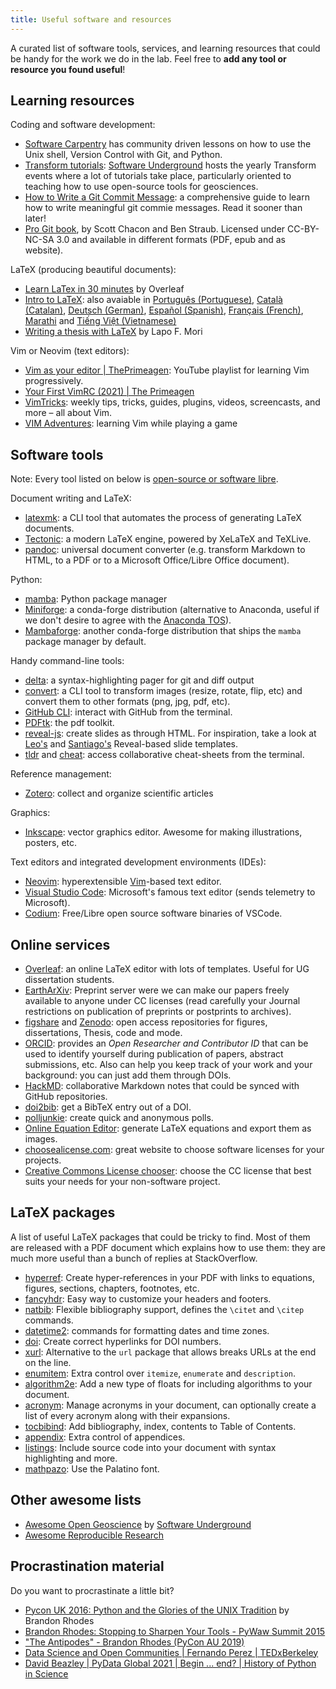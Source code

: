 ```yaml
---
title: Useful software and resources
---
```


A curated list of software tools, services, and learning resources that could
be handy for the work we do in the lab.
Feel free to **add any tool or resource you found useful**!

## Learning resources

Coding and software development:
- [Software Carpentry](https://software-carpentry.org/lessons/) has community
  driven lessons on how to use the Unix shell, Version Control with Git, and
  Python.
- [Transform tutorials](https://www.youtube.com/c/SoftwareUnderground/videos):
  [Software Underground](https://softwareunderground.org/) hosts the yearly
  Transform events where a lot of tutorials take place, particularly oriented
  to teaching how to use open-source tools for geosciences.
- [How to Write a Git Commit
  Message](https://chris.beams.io/posts/git-commit/): a comprehensive guide to
  learn how to write meaningful git commie messages. Read it sooner than later!
- [Pro Git book](https://git-scm.com/book/en/v2), by Scott Chacon and Ben
  Straub. Licensed under CC-BY-NC-SA 3.0 and available in different formats
  (PDF, epub and as website).

LaTeX (producing beautiful documents):
- [Learn LaTex in 30 minutes](https://www.overleaf.com/learn/latex/Learn_LaTeX_in_30_minutes)
  by Overleaf
- [Intro to LaTeX](https://www.learnlatex.org/en/): also avaiable in
  [Português (Portuguese)](https://www.learnlatex.org/pt/), [Català (Catalan)](https://www.learnlatex.org/ca/),
  [Deutsch (German)](https://www.learnlatex.org/de/), [Español (Spanish)](https://www.learnlatex.org/es/),
  [Français (French)](https://www.learnlatex.org/fr/), [Marathi](https://www.learnlatex.org/mr/) and
  [Tiếng Việt (Vietnamese)](https://www.learnlatex.org/vi/)
- [Writing a thesis with LaTeX](https://tug.org/pracjourn/2008-1/mori/mori.pdf)
  by Lapo F. Mori

Vim or Neovim (text editors):
- [Vim as your editor
  | ThePrimeagen](https://www.youtube.com/watch?v=H3o4l4GVLW0&list=PLm323Lc7iSW_wuxqmKx_xxNtJC_hJbQ7R):
  YouTube playlist for learning Vim progressively.
- [Your First VimRC (2021) | The Primeagen](https://www.youtube.com/watch?v=DogKdiRx7ls)
- [VimTricks](https://vimtricks.com/): weekly tips, tricks, guides,
  plugins, videos, screencasts, and more – all about Vim.
- [VIM Adventures](https://vim-adventures.com/): learning Vim while playing
    a game

## Software tools

<div class="callout callout-note">
<p>
<span class="callout-title">
<i class="fas fa-unlock-alt me-1" aria-hidden="true"></i>
Note:
</span>
Every tool listed on below is
<a href="https://en.wikipedia.org/wiki/Free_software">open-source or software libre</a>.
</p>
</div>

Document writing and LaTeX:
- [latexmk](https://www.ctan.org/pkg/latexmk): a CLI tool that automates the
  process of generating LaTeX documents.
- [Tectonic](https://tectonic-typesetting.github.io/en-US/): a modern LaTeX
  engine, powered by XeLaTeX and TeXLive.
- [pandoc](https://pandoc.org/): universal document converter (e.g. transform
  Markdown to HTML, to a PDF or to a Microsoft Office/Libre Office document).

Python:
- [mamba](https://mamba.readthedocs.io/): Python package manager
- [Miniforge](https://github.com/conda-forge/miniforge): a conda-forge
  distribution (alternative to Anaconda, useful if we don't desire to agree
  with the [Anaconda TOS](https://www.anaconda.com/terms-of-service)).
- [Mambaforge](https://github.com/conda-forge/miniforge#mambaforge): another
  conda-forge distribution that ships the `mamba` package manager by default.

Handy command-line tools:
- [delta](https://github.com/dandavison/delta): a syntax-highlighting pager for
  git and diff output
- [convert](https://imagemagick.org/script/convert.php): a CLI tool to
  transform images (resize, rotate, flip, etc) and convert them to other
  formats (png, jpg, pdf, etc).
- [GitHub CLI](https://cli.github.com/): interact with GitHub from the
  terminal.
- [PDFtk](https://www.pdflabs.com/tools/pdftk-the-pdf-toolkit/): the pdf
  toolkit.
- [reveal-js](https://revealjs.com/): create slides as through HTML. For
  inspiration, take a look at
  [Leo's](https://github.com/leouieda/talk-template) and
  [Santiago's](https://github.com/santisoler/talk-template) Reveal-based slide
  templates.
- [tldr](https://github.com/tldr-pages/tldr) and
  [cheat](https://github.com/cheat/cheat): access collaborative cheat-sheets
  from the terminal.

Reference management:
- [Zotero](https://www.zotero.org/): collect and organize scientific articles

Graphics:
- [Inkscape](https://inkscape.org/): vector graphics editor. Awesome for making
  illustrations, posters, etc.

Text editors and integrated development environments (IDEs):
- [Neovim](https://neovim.io/): hyperextensible
  [Vim](https://www.vim.org/)-based text editor.
- [Visual Studio Code](https://code.visualstudio.com/): Microsoft's famous text
  editor (sends telemetry to Microsoft).
- [Codium](https://vscodium.com/): Free/Libre open source software binaries of
  VSCode.


## Online services

- [Overleaf](https://www.overleaf.com/): an online LaTeX editor with lots of
  templates. Useful for UG dissertation students.
- [EarthArXiv](https://eartharxiv.org/): Preprint server were we can make our
  papers freely available to anyone under CC licenses (read carefully your
  Journal restrictions on publication of preprints or postprints to archives).
- [figshare](https://figshare.com) and [Zenodo](https://zenodo.org/): open
  access repositories for figures, dissertations, Thesis, code and mode.
- [ORCID](https://orcid.org/): provides an *Open Researcher and Contributor ID*
  that can be used to identify yourself during publication of papers, abstract
  submissions, etc. Also can help you keep track of your work and your
  background: you can just add them through DOIs.
- [HackMD](https://hackmd.io/): collaborative Markdown notes that could be
  synced with GitHub repositories.
- [doi2bib](https://www.doi2bib.org/): get a BibTeX entry out of a DOI.
- [polljunkie](http://polljunkie.com/): create quick and anonymous polls.
- [Online Equation Editor](https://latex.codecogs.com/): generate LaTeX
  equations and export them as images.
- [choosealicense.com](https://choosealicense.com/): great website to choose
  software licenses for your projects.
- [Creative Commons License
  chooser](https://creativecommons.org/share-your-work/): choose the CC license
  that best suits your needs for your non-software project.


## LaTeX packages

A list of useful LaTeX packages that could be tricky to find.
Most of them are released with a PDF document which explains how to use them:
they are much more useful than a bunch of replies at StackOverflow.

- [hyperref](https://ctan.org/pkg/hyperref): Create hyper-references in your
  PDF with links to equations, figures, sections, chapters, footnotes, etc.
- [fancyhdr](https://www.ctan.org/pkg/fancyhdr): Easy way to customize your
  headers and footers.
- [natbib](https://www.ctan.org/pkg/natbib): Flexible bibliography support,
  defines the `\citet` and `\citep` commands.
- [datetime2](https://www.ctan.org/pkg/datetime2): commands for formatting
  dates and time zones.
- [doi](https://www.ctan.org/pkg/doi): Create correct hyperlinks for DOI
  numbers.
- [xurl](https://www.ctan.org/pkg/xurl): Alternative to the `url` package that
  allows breaks URLs at the end on the line.
- [enumitem](https://www.ctan.org/pkg/enumitem): Extra control over `itemize`,
  `enumerate` and `description`.
- [algorithm2e](https://www.ctan.org/pkg/algorithm2e): Add a new type of floats
  for including algorithms to your document.
- [acronym](https://www.ctan.org/pkg/acronym): Manage acronyms in your
  document, can optionally create a list of every acronym along with their
  expansions.
- [tocbibind](https://www.ctan.org/pkg/tocbibind): Add bibliography, index,
  contents to Table of Contents.
- [appendix](https://www.ctan.org/pkg/appendix): Extra control of appendices.
- [listings](https://www.ctan.org/pkg/listings): Include source code into your
  document with syntax highlighting and more.
- [mathpazo](https://www.ctan.org/pkg/mathpazo): Use the Palatino font.


## Other awesome lists

- [Awesome Open
  Geoscience](https://github.com/softwareunderground/awesome-open-geoscience)
  by [Software Underground](https://softwareunderground.org/)
- [Awesome Reproducible Research](https://github.com/leipzig/awesome-reproducible-research)


## Procrastination material

Do you want to procrastinate a little bit?

- [Pycon UK 2016: Python and the Glories of the UNIX Tradition](https://www.youtube.com/watch?v=zFMdhXYlFfY)
  by Brandon Rhodes
- [Brandon Rhodes: Stopping to Sharpen Your Tools - PyWaw Summit 2015](https://www.youtube.com/watch?v=I56oFTm9UlE)
- ["The Antipodes" - Brandon Rhodes (PyCon AU 2019)](https://www.youtube.com/watch?v=Nd6vturx_yg)
- [Data Science and Open Communities | Fernando Perez | TEDxBerkeley](https://www.youtube.com/watch?v=sla_vxu-jDk)
- [David Beazley | PyData Global 2021 | Begin ... end? | History of Python in Science](https://www.youtube.com/watch?v=riuyDEHxeEo)
